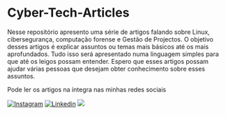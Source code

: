 # Cyber-Tech-Articles
Nesse repositório apresento uma série de artigos falando sobre Linux, cibersegurança, computação forense e Gestão de Projectos. O objetivo desses artigos é explicar assuntos ou temas mais básicos até os mais aprofundados. Tudo isso será apresentado numa linguagem simples para que até os leigos possam entender. Espero que esses artigos possam ajudar várias pessoas que desejam obter conhecimento sobre esses assuntos.


Pode ler os artigos na íntegra nas minhas redes sociais 
<div style="display: inline_block">
 
  [![Instagram](https://img.shields.io/badge/Instagram-E4405F?style=for-the-badge&logo=instagram&logoColor=white)](https://www.instagram.com/idaleciosilvatech/)
  [![Linkedin](https://img.shields.io/badge/LinkedIn-0077B5?style=for-the-badge&logo=linkedin&logoColor=white)](https://www.linkedin.com/in/idal%C3%A9cio-silva-4048b7148/)
  <img alt=" " src="https://img.shields.io/badge/Twitter-1DA1F2?style=for-the-badge&logo=twitter&logoColor=white">
